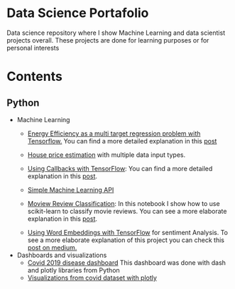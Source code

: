 
# Data Science Portafolio

Data science repository where I show Machine Learning and data scientist projects overall. These projects are done 
for learning purposes or for personal interests

# Contents
## Python
<ul>
<li>Machine Learning</li>
	<ul>
		<li><a href="https://github.com/manuelgilm/data_science-portafolio/blob/master/machine_learning/energy_efficiency_regression/energy_efficiency_multi_target_regression_problem.ipynb">Energy Efficiency as a multi target regression problem with Tensorflow.</a>  You can find a more detailed explanation in this <a href="https://manuel-gilm.medium.com/multi-target-regression-with-tensorflow-a7d974cf5d89">post</a>
		</li>
	</ul>
	<ul>
		<li><a href ="https://github.com/manuelgilm/data_science-portafolio/blob/master/machine_learning/house_price_estimation_with_multiple_data_input_types/house_price_estimation_with_multiple_inputs-part1.ipynb"> House price estimation</a> with multiple data input types.
		</li>
	</ul>
	<ul>
		<li>
			<a href = "https://github.com/manuelgilm/data_science-portafolio/tree/master/machine_learning/using_callbacks_tensorflow">Using Callbacks with TensorFlow</a>: You can find a more detailed explanation in this <a href = "https://python.plainenglish.io/how-to-use-callbacks-with-tensorflow-and-keras-d0ecfc3961af">post</a>.
		</li>
	</ul>
	<ul>
		<li>
			<a href = "https://python.plainenglish.io/how-to-use-python-and-fastapi-to-deploy-machine-learning-models-on-heroku-61b96271d5b3">Simple Machine Learning API</a>
		</li>	
	</ul>
	<ul>
		<li>
			<a href = "https://github.com/manuelgilm/data_science-portafolio/tree/master/machine_learning/moviereview_classification">Moview Review Classification</a>: In this notebook I show how to use scikit-learn to classify movie reviews. You can see a more elaborate explanation in this <a href = "https://manuel-gilm.medium.com/movie-review-text-classification-using-scikit-learn-d72cd375a7d7">post</a>.
		</li>
	</ul>
	<ul>
		<li>
			<a href="https://github.com/manuelgilm/data_science-portafolio/tree/master/machine_learning/moviereview_classification_with_ml">Using Word Embeddings with TensorFlow</a> for sentiment Analysis. To see a more elaborate explanation of this project you can check this <a href = "https://manuel-gilm.medium.com/using-word-embeddings-with-tensorflow-for-movie-review-text-classification-6c943d14cca2">post on medium.</a>
		</li>
	</ul>
<li>Dashboards and visualizations
<ul>
	<li><a href="https://github.com/manuelgilm/data_science-portafolio/tree/master/dashboards/simple_covid_dashboard"> Covid 2019 disease dashboard</a> This dashboard was done with dash and plotly libraries from Python</li>
	<li><a href="https://github.com/manuelgilm/data_science-portafolio/blob/master/data_visual_covid.ipynb">Visualizations from covid dataset with plotly</a> 
	</li>
</ul>
</li>
</ul>
